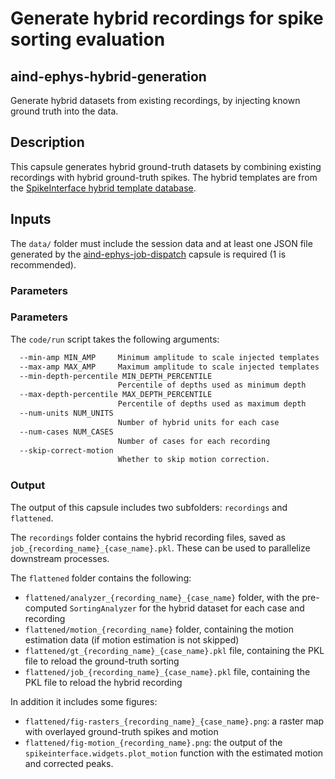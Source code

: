 # Generate hybrid recordings for spike sorting evaluation
## aind-ephys-hybrid-generation

Generate hybrid datasets from existing recordings, by injecting known ground truth into the data.

## Description

This capsule generates hybrid ground-truth datasets by combining existing recordings with hybrid ground-truth spikes. The hybrid templates are 
from the [SpikeInterface hybrid template database](https://github.com/SpikeInterface/hybrid_template_library).

## Inputs

The `data/` folder must include the session data and at least one JSON file generated by the [aind-ephys-job-dispatch](https://github.com/AllenNeuralDynamics/aind-ephys-job-dispatch) capsule is required (1 is recommended). 


### Parameters

### Parameters

The `code/run` script takes the following arguments:


```bash
  --min-amp MIN_AMP     Minimum amplitude to scale injected templates
  --max-amp MAX_AMP     Maximum amplitude to scale injected templates
  --min-depth-percentile MIN_DEPTH_PERCENTILE
                        Percentile of depths used as minimum depth
  --max-depth-percentile MAX_DEPTH_PERCENTILE
                        Percentile of depths used as maximum depth
  --num-units NUM_UNITS
                        Number of hybrid units for each case
  --num-cases NUM_CASES
                        Number of cases for each recording
  --skip-correct-motion
                        Whether to skip motion correction.

```

### Output

The output of this capsule includes two subfolders: `recordings` and `flattened`.

The `recordings` folder contains the hybrid recording files, saved as `job_{recording_name}_{case_name}.pkl`. These can be used to parallelize downstream processes.

The `flattened` folder contains the following:

- `flattened/analyzer_{recording_name}_{case_name}` folder, with the pre-computed `SortingAnalyzer` for the hybrid dataset for each case and recording
- `flattened/motion_{recording_name}` folder, containing the motion estimation data (if motion estimation is not skipped)
- `flattened/gt_{recording_name}_{case_name}.pkl` file, containing the PKL file to reload the ground-truth sorting
- `flattened/job_{recording_name}_{case_name}.pkl` file, containing the PKL file to reload the hybrid recording

In addition it includes some figures:
- `flattened/fig-rasters_{recording_name}_{case_name}.png`: a raster map with overlayed ground-truth spikes and motion
- `flattened/fig-motion_{recording_name}.png`: the output of the `spikeinterface.widgets.plot_motion` function with the estimated motion and corrected peaks.
